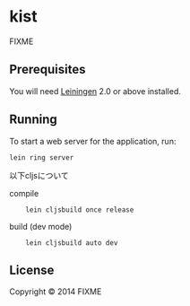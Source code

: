 # kist

FIXME

## Prerequisites

You will need [Leiningen][1] 2.0 or above installed.

[1]: https://github.com/technomancy/leiningen

## Running

To start a web server for the application, run:

    lein ring server

以下cljsについて

compile

		lein cljsbuild once release

build (dev mode)

		lein cljsbuild auto dev

## License

Copyright © 2014 FIXME
